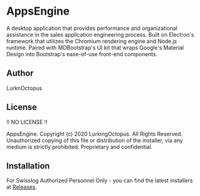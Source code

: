 # AppsEngine

A desktop application that provides performance and organizational assistance in the sales application engineering process. Built on Electron's framework that utilizes the Chromium rendering engine and Node.js runtime. Paired with MDBootstrap's UI kit that wraps Google's Material Design into Bootstrap's ease-of-use front-end components.

## Author
LurknOctopus

## License

!! NO LICENSE !!

AppsEngine. Copyright (c) 2020 LurkingOctopus. All Rights Reserved.
Unauthorized copying of this file or distribution of the installer, via any medium is strictly prohibited.
Proprietary and confidential.

## Installation
For Swisslog Authorized Personnel Only - you can find the latest installers at [Releases](https://github.com/LurkingOctopus/AppsEngine/releases).
